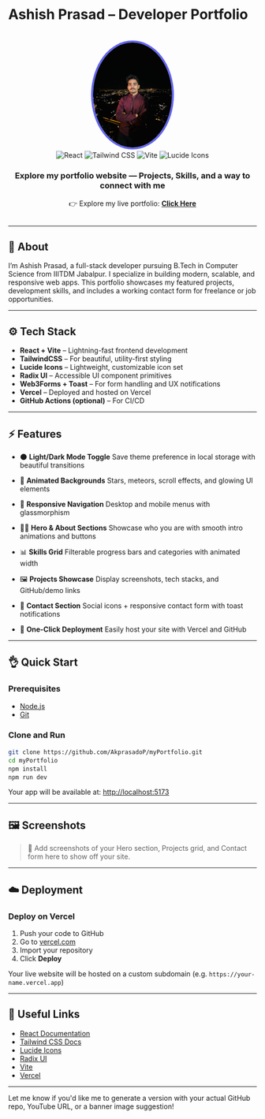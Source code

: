 #  Ashish Prasad – Developer Portfolio

<div align="center">
  <br />
  <a href="https://akprasad-portfolio.vercel.app/" target="_blank">
    <img src="./public/projects/profile.jpeg" alt="Ashish Prasad Portfolio Banner" width="160" style="border-radius: 50%; border: 4px solid #6366f1;" />
  </a>
  <br />
  <div>
    <img src="https://img.shields.io/badge/-React-61DAFB?style=for-the-badge&logo=react&logoColor=black" alt="React" />
    <img src="https://img.shields.io/badge/-TailwindCSS-06B6D4?style=for-the-badge&logo=tailwindcss" alt="Tailwind CSS" />
    <img src="https://img.shields.io/badge/-Vite-646CFF?style=for-the-badge&logo=vite&logoColor=white" alt="Vite" />
    <img src="https://img.shields.io/badge/-Lucide Icons-FD4D4D?style=for-the-badge&logo=lucide" alt="Lucide Icons" />
<!--     <img src="https://img.shields.io/badge/-Deployed-Vercel-black?style=for-the-badge&logo=vercel" alt="Vercel" /> -->
  </div>
  <h3 align="center">Explore my portfolio website — Projects, Skills, and a way to connect with me</h3>
<div align="center">
  👉 Explore my live portfolio: 
  <a href="https://akprasad-portfolio.vercel.app/" target="_blank"><b>Click Here</b></a>
</div>

  <br />
</div>

---

## 📌 About

I’m Ashish Prasad, a full-stack developer pursuing B.Tech in Computer Science from IIITDM Jabalpur. I specialize in building modern, scalable, and responsive web apps. This portfolio showcases my featured projects, development skills, and includes a working contact form for freelance or job opportunities.

---

## ⚙️ Tech Stack

- **React + Vite** – Lightning-fast frontend development
- **TailwindCSS** – For beautiful, utility-first styling
- **Lucide Icons** – Lightweight, customizable icon set
- **Radix UI** – Accessible UI component primitives
- **Web3Forms + Toast** – For form handling and UX notifications
- **Vercel** – Deployed and hosted on Vercel
- **GitHub Actions (optional)** – For CI/CD

---

## ⚡️ Features

- 🌑 **Light/Dark Mode Toggle**
  Save theme preference in local storage with beautiful transitions

- 💫 **Animated Backgrounds**
  Stars, meteors, scroll effects, and glowing UI elements

- 📱 **Responsive Navigation**
  Desktop and mobile menus with glassmorphism

- 👨‍💻 **Hero & About Sections**
  Showcase who you are with smooth intro animations and buttons

- 📊 **Skills Grid**
  Filterable progress bars and categories with animated width

- 🖼️ **Projects Showcase**
  Display screenshots, tech stacks, and GitHub/demo links

- 📩 **Contact Section**
  Social icons + responsive contact form with toast notifications

- 🚀 **One-Click Deployment**
  Easily host your site with Vercel and GitHub

---

## 👌 Quick Start

### Prerequisites

- [Node.js](https://nodejs.org/)
- [Git](https://git-scm.com/)

### Clone and Run

```bash
git clone https://github.com/AkprasadoP/myPortfolio.git
cd myPortfolio
npm install
npm run dev
```

Your app will be available at: [http://localhost:5173](http://localhost:5173)

---

## 🖼️ Screenshots

> 📸 Add screenshots of your Hero section, Projects grid, and Contact form here to show off your site.

---

## ☁️ Deployment

### Deploy on Vercel

1. Push your code to GitHub
2. Go to [vercel.com](https://vercel.com)
3. Import your repository
4. Click **Deploy**

Your live website will be hosted on a custom subdomain (e.g. `https://your-name.vercel.app`)

---

## 🔗 Useful Links

- [React Documentation](https://reactjs.org/)
- [Tailwind CSS Docs](https://tailwindcss.com/)
- [Lucide Icons](https://lucide.dev/)
- [Radix UI](https://www.radix-ui.com/)
- [Vite](https://vitejs.dev/)
- [Vercel](https://vercel.com/)

---

Let me know if you'd like me to generate a version with your actual GitHub repo, YouTube URL, or a banner image suggestion!
